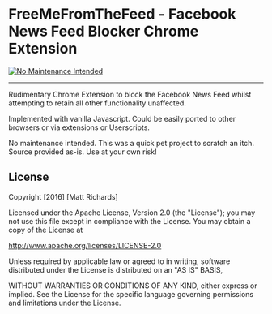 # FreeMeFromTheFeed - Facebook News Feed Blocker Chrome Extension

[![No Maintenance Intended](http://unmaintained.tech/badge.svg)](http://unmaintained.tech/)

---

Rudimentary Chrome Extension to block the Facebook News Feed whilst attempting
to retain all other functionality unaffected.

Implemented with vanilla Javascript. Could be easily ported to other browsers or via extensions or Userscripts.

No maintenance intended. This was a quick pet project to scratch an itch. Source provided as-is. Use at your own risk!

## License

Copyright [2016] [Matt Richards]

Licensed under the Apache License, Version 2.0 (the "License");
you may not use this file except in compliance with the License.
You may obtain a copy of the License at

http://www.apache.org/licenses/LICENSE-2.0

Unless required by applicable law or agreed to in writing, software
distributed under the License is distributed on an "AS IS" BASIS,

WITHOUT WARRANTIES OR CONDITIONS OF ANY KIND, either express or implied.
See the License for the specific language governing permissions and
limitations under the License.
